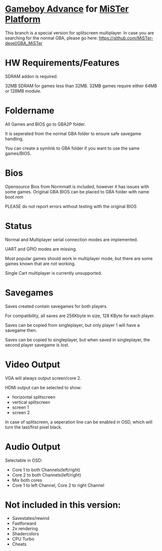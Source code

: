 # [Gameboy Advance](https://en.wikipedia.org/wiki/Game_Boy_Advance) for [MiSTer Platform](https://github.com/MiSTer-devel/Main_MiSTer/wiki)

This branch is a special version for splitscreen multiplayer.
In case you are searching for the normal GBA, please go here:
https://github.com/MiSTer-devel/GBA_MiSTer

# HW Requirements/Features
SDRAM addon is required.

32MB SDRAM for games less than 32MB. 32MB games require either 64MB or 128MB module.

# Foldername
All Games and BIOS go to GBA2P folder. 

It is seperated from the normal GBA folder to ensure safe savegame handling.

You can create a symlink to GBA folder if you want to use the same games/BIOS.

# Bios
Opensource Bios from Normmatt is included, however it has issues with some games.
Original GBA BIOS can be placed to GBA folder with name boot.rom

PLEASE do not report errors without testing with the original BIOS

# Status
Normal and Multiplayer serial connection modes are implemented. 

UART and GPIO modes are missing.

Most popular games should work in multiplayer mode, but there are some games known that are not working.

Single Cart multiplayer is currently unsupported.

# Savegames
Saves created contain savegames for both players. 

For compatibility, all saves are 256Kbyte in size, 128 KByte for each player.

Saves can be copied from singleplayer, but only player 1 will have a savegame then.

Saves can be copied to singleplayer, but when saved in singleplayer, the second player savegame is lost.

# Video Output
VGA will always output screen/core 2.

HDMi output can be selected to show:
- horizontal splitscreen
- vertical splitscreen
- screen 1
- screen 2

In case of splitscreen, a seperation line can be enabled in OSD, which will turn the last/first pixel black.

# Audio Output
Selectable in OSD:
- Core 1 to both Channels(left/right)
- Core 2 to both Channels(left/right)
- Mix both cores
- Core 1 to left Channel, Core 2 to right Channel

# Not included in this version:
- Savestates/rewind
- Fastforward
- 2x rendering
- Shadercolors
- CPU Turbo
- Cheats
